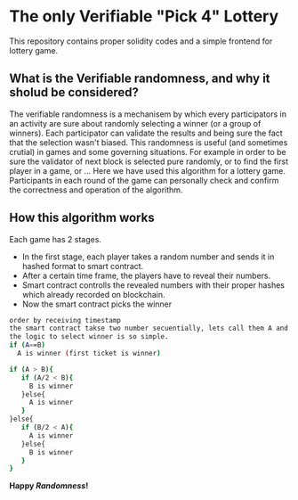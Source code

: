 # The only Verifiable "Pick 4" Lottery

This repository contains proper solidity codes and a simple frontend for lottery game.

## What is the Verifiable randomness, and why it sholud be considered?

The verifiable randomness is a mechanisem by which every participators in an activity are sure about randomly selecting a winner (or a group of winners). Each participator can validate the results and being sure the fact that the selection wasn't biased.
This randomness is useful (and sometimes crutial) in games and some governing situations. For example in order to be sure the validator of next block is selected pure randomly, or to find the first player in a game, or ...
Here we have used this algorithm for a lottery game. Participants in each round of the game can personally check and confirm the correctness and operation of the algorithm.

## How this algorithm works

Each game has 2 stages.

- In the first stage, each player takes a random number and sends it in hashed format to smart contract.
- After a certain time frame, the players have to reveal their numbers.
- Smart contract controlls the revealed numbers with their proper hashes which already recorded on blockchain.
- Now the smart contract picks the winner

```sh
order by receiving timestamp
the smart contract takse two number secuentially, lets call them A and B
the logic to select winner is so simple.
if (A==B)
  A is winner (first ticket is winner)

if (A > B){
   if (A/2 < B){
     B is winner
   }else{
     A is winner
   }
}else{
   if (B/2 < A){
     A is winner
   }else{
     B is winner
   }
}

```

**Happy _Randomness_!**
